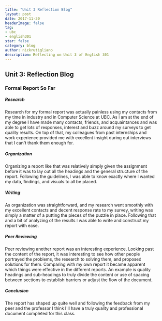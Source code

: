 ```yaml
---
title: "Unit 3 Reflection Blog"
layout: post
date: 2017-11-30
headerImage: false
tag:
- ubc
- english301
star: false
category: blog
author: nickrutigliano
description: Reflecting on Unit 3 of English 301
---
```


## Unit 3: Reflection Blog

### Formal Report So Far

##### Research

Research for my formal report was actually painless using my contacts from my time in industry and in Computer Science at UBC. As I am at the end of my degree I have made many contacts, friends, and acquaintances and was able to get lots of responses, interest and buzz around my surveys to get quality results. On top of that, my colleagues  from past internships and work experience provided me with excellent insight during out interviews that I can't thank them enough for.

##### Organization

Organizing a report like that was relatively simply given the assignment before it was to lay out all the headings and the general structure of the report. Following the guidelines, I was able to know exactly where I wanted my data, findings, and visuals to all be placed.

##### Writing

As organization was straightforward, and my research went smoothly with my excellent contacts and decent response rate to my survey, writing was simply a matter of a putting the pieces of the puzzle in place. Following that and a bit of analyzing of the results I was able to write and construct my report with ease.

##### Peer Reviewing

Peer reviewing another report was an interesting experience. Looking past the content of the report, it was interesting to see how other people portrayed the problems, the research to solving them, and proposed solutions for them. Comparing with my own report it became apparent which things were effective in the different reports. An example is quality headings and sub-headings to truly divide the content or use of spacing between sections to establish barriers or adjust the flow of the document.

##### Conclusion

The report has shaped up quite well and following the feedback from my peer and the professor I think I'll have a truly quality and professional document completed for this class.
